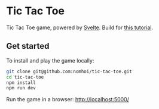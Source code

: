 # Tic Tac Toe
Tic Tac Toe game, powered by [Svelte](https://github.com/sveltejs/svelte). Build for [this tutorial](https://habr.com/ru/post/456474/).

## Get started
To install and play the game locally:
```bash
git clone git@github.com:nomhoi/tic-tac-toe.git
cd tic-tac-toe
npm install
npm run dev
```
Run the game in a browser: [http://localhost:5000/](http://localhost:5000/)
